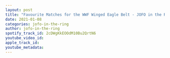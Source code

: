 ```yaml
---
layout: post
title: "Favourite Matches for the WWF Winged Eagle Belt - JOFO in the RING #35"
date: 2021-01-08
categories: jofo-in-the-ring
author: jofo-in-the-ring
spotify_track_id: 2cDWgKkEOOdM10Bu2QrtN6
youtube_video_id: 
apple_track_id: 
youtube_metadata: 
---
```

